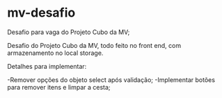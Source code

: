 # mv-desafio
Desafio para vaga do Projeto Cubo da MV;

Desafio do Projeto Cubo da MV, todo feito no front end, com armazenamento no local storage.

Detalhes para implementar:

-Remover opções do objeto select após validação;
-Implementar botões para remover itens e limpar a cesta;
